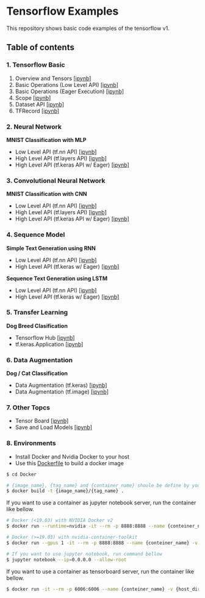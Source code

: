 # Tensorflow Examples
This repository shows basic code examples of the tensorflow v1.

## Table of contents
### 1. Tensorflow Basic
1. Overview and Tensors [[ipynb]](notebooks/1_TensorflowBasic/1_Overview_and_Tensors.ipynb)
2. Basic Operations (Low Level API) [[ipynb]](notebooks/1_TensorflowBasic/2_BasicOperation.ipynb)
3. Basic Operations (Eager Execution) [[ipynb]](notebooks/1_TensorflowBasic/3_BasicOperation_Eager.ipynb)
4. Scope [[ipynb]](notebooks/1_TensorflowBasic/4_Scope.ipynb)
5. Dataset API [[ipynb]](notebooks/1_TensorflowBasic/5_DatasetAPI.ipynb)
6. TFRecord [[ipynb]](notebooks/1_TensorflowBasic/6_TFRecord.ipynb)

### 2. Neural Network
__MNIST Classification with MLP__  
- Low Level API (tf.nn API) [[ipynb]](notebooks/2_NeuralNetwork/1_LowLevelAPI.ipynb)
- High Level API (tf.layers API) [[ipynb]](notebooks/2_NeuralNetwork/2_LayersAPI.ipynb)
- High Level API (tf.keras API w/ Eager) [[ipynb]](notebooks/2_NeuralNetwork/2_KerasWithEager.ipynb)

### 3. Convolutional Neural Network
__MNIST Classification with CNN__  
- Low Level API (tf.nn API) [[ipynb]](notebooks/3_ConvolutionalNetwork/1_LowLevelAPI.ipynb)
- High Level API (tf.layers API) [[ipynb]](notebooks/3_ConvolutionalNetwork/2_LayersAPI.ipynb)
- High Level API (tf.keras API w/ Eager) [[ipynb]](notebooks/3_ConvolutionalNetwork/2_KerasWithEager.ipynb)

### 4. Sequence Model
__Simple Text Generation using RNN__  
- Low Level API (tf.nn API) [[ipynb]](notebooks/4_SequenceModel/1-1_LowLevelAPI.ipynb)
- High Level API (tf.keras w/ Eager) [[ipynb]](notebooks/4_SequenceModel/1-2_HighLevelAPI.ipynb)

__Sequence Text Generation using LSTM__  
- Low Level API (tf.nn API) [[ipynb]](notebooks/4_SequenceModel/2-1_LowLevelAPI.ipynb)
- High Level API (tf.keras w/ Eager) [[ipynb]](notebooks/4_SequenceModel/2-2_HighLevelAPI.ipynb)

### 5. Transfer Learning
__Dog Breed Clasification__  
- Tensorflow Hub [[ipynb]](notebooks/5_TransferLearning/1_TensorflowHub.ipynb)
- tf.keras.Application [[ipynb]](notebooks/5_TransferLearning/2_KerasApplication.ipynb)

### 6. Data Augmentation
__Dog / Cat Classification__  
- Data Augmentation (tf.keras) [[ipynb]](notebooks/6_DataAugmentation/1_UsingKeras.ipynb)
- Data Augmentation (tf.image) [[ipynb]](notebooks/6_DataAugmentation/2_UsingTF.ipynb)

### 7. Other Topcs
- Tensor Board [[ipynb]](notebooks/7_OtherTopics/1_TensorBoard.ipynb)
- Save and Load Models [[ipynb]](notebooks/7_OtherTopics/2_SaveAndLoadModels.ipynb)

### 8. Environments
- Install Docker and Nvidia Docker to your host
- Use this [Dockerfile](environments/Dockerfile) to build a docker image

```bash
$ cd Docker

# {image_name}, {tag_name} and {container_name} shoule be define by yourself
$ docker build -t {image_name}/{tag_name} .
```
If you want to use a container as jupyter notebook server, run the container like bellow.

```bash
# Docker (<19.03) with NVIDIA Docker v2
$ docker run --runtime=nvidia -it --rm -p 8888:8888 --name {conteiner_name} -v {host_dir}:{docker_dir} {image_name}/{tag_name} /bin/bash

# Docker (>=19.03) with nvidia-container-toolkit
$ docker run --gpus 1 -it --rm -p 8888:8888 --name {conteiner_name} -v {host_dir}:{docker_dir} {image_name}/{tag_name} /bin/bash

# If you want to use jupyter notebook, run command bellow
$ jupyter notebook --ip=0.0.0.0 --allow-root
```

If you want to use a container as tensorboard server, run the container like bellow.

```bash
$ docker run -it --rm -p 6006:6006 --name {conteiner_name} -v {host_dir}:{docker_dir} {image_name}/{tag_name} /bin/bash
```
